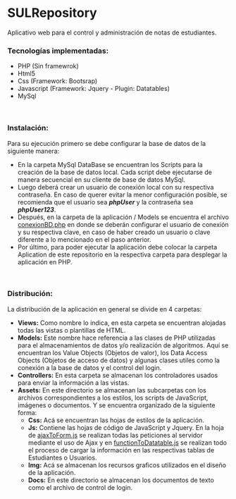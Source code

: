 # SULRepository
Aplicativo web para el control y administración de notas de estudiantes.

### Tecnologías implementadas:
  - PHP (Sin framewrok)
  - Html5
  - Css (Framework: Bootsrap)
  - Javascript (Framework: Jquery - Plugin: Datatables)
  - MySql
<br />
  
### Instalación:
  Para su ejecución primero se debe configurar la base de datos de la siguiente manera:
  - En la carpeta MySql DataBase se encuentran los Scripts para la creación de la base de datos local. Cada script debe ejecutarse de manera secuencial en su cliente de base de datos MySql.
  - Luego deberá crear un usuario de conexión local con su respectiva contraseña. En caso de querer evitar la menor configuración posible, se recomienda que el usuario sea **_phpUser_** y la contraseña sea **_phpUser123_**.
  - Después, en la carpeta de la aplicación / Models se encuentra el archivo [conexionBD.php](Aplication/Models/conexionBD.php) en donde se deberán configurar el usuario de conexión y su respectiva clave, en caso de haber creado un usuario o clave diferente a lo mencionado en el paso anterior.
  - Por último, para poder ejecutar la aplicación debe colocar la carpeta Aplication de este repositorio en la respectiva carpeta para desplegar la aplicación en PHP.
<br />
  
### Distribución:
  La distribución de la aplicación en general se divide en 4 carpetas:
  - **Views:** Como nombre lo indica, en esta carpeta se encuentran alojadas todas las vistas o plantillas de HTML.
  - **Models:** Este nombre hace referencia a las clases de PHP utilizadas para el almacenamientos de datos y/o realización de algoritmos. Aquí se encuentran los Value Objects (Objetos de valor), los Data Access Objects (Objetos de acceso de datos) y algunas clases utiles como la conexión a la base de datos y el control del login.
  - **Controllers:** En esta carpeta se almacenan los controladores usados para enviar la información a las vistas.
  - **Assets:** En este directorio se almacenan las subcarpetas con los archivos correspondientes a los estilos, los scripts de JavaScript, imágenes o documentos. Y se encuentra organizado de la siguiente forma:
    - **Css:** Acá se encuentran las hojas de estilos de la aplicación.
    - **Js:** Contiene las hojas de código de JavaScript y Jquery. En la hoja de [ajaxToForm.js](Aplication/Assets/js/ajaxToForms.js) se realizan todas las peticiones al servidor mediante el uso de Ajax y en [functionToDatatable.js](Aplication/Assets/js/functionToDatatable.js) se realizan todo el proceso de cargar la información en las respectivas tablas de Estudiantes o Usuarios.
    - **Img:** Acá se almacenan los recursos graficos utilizados en el diseño de la aplicación.
    - **Docs:** En este directorio se almacenan los documentos de texto como el archivo de control de login.
